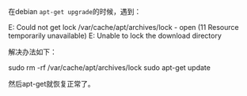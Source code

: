 在debian `apt-get upgrade`的时候，遇到：

  E: Could not get lock /var/cache/apt/archives/lock - open (11 Resource temporarily unavailable)
  E: Unable to lock the download directory

解决办法如下：

  sudo rm -rf /var/cache/apt/archives/lock
  sudo apt-get update

然后apt-get就恢复正常了。
